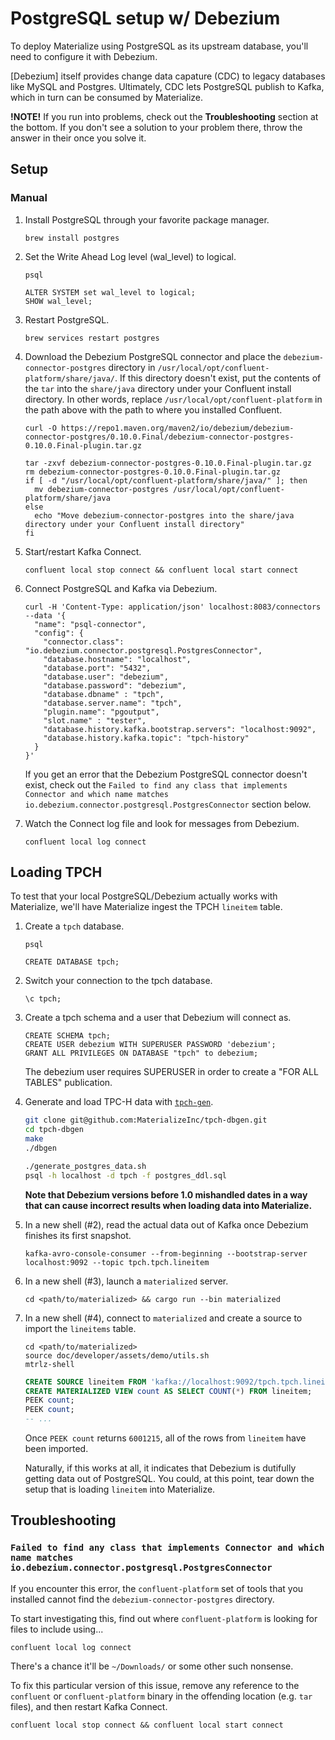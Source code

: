 # PostgreSQL setup w/ Debezium

To deploy Materialize using PostgreSQL as its upstream database, you'll need to
configure it with Debezium.

[Debezium] itself provides change data capature (CDC) to legacy databases like
MySQL and Postgres. Ultimately, CDC lets PostgreSQL publish to Kafka, which in turn
can be consumed by Materialize.

**!NOTE!** If you run into problems, check out the **Troubleshooting** section
at the bottom. If you don't see a solution to your problem there, throw the
answer in their once you solve it.

## Setup

### Manual

1. Install PostgreSQL through your favorite package manager.

    ```shell
    brew install postgres
    ```

1. Set the Write Ahead Log level (wal_level) to logical.

    ```shell
    psql
    ```

    ```postgresql
    ALTER SYSTEM set wal_level to logical;
    SHOW wal_level;
    ```

1. Restart PostgreSQL.

    ```shell
    brew services restart postgres
    ```

1. Download the Debezium PostgreSQL connector and place the `debezium-connector-postgres`
   directory in `/usr/local/opt/confluent-platform/share/java/`. If this directory doesn't
   exist, put the contents of the `tar` into the `share/java` directory under
   your Confluent install directory. In other words, replace
   `/usr/local/opt/confluent-platform` in the path above with the path to
   where you installed Confluent.

    ```shell
    curl -O https://repo1.maven.org/maven2/io/debezium/debezium-connector-postgres/0.10.0.Final/debezium-connector-postgres-0.10.0.Final-plugin.tar.gz

    tar -zxvf debezium-connector-postgres-0.10.0.Final-plugin.tar.gz
    rm debezium-connector-postgres-0.10.0.Final-plugin.tar.gz
    if [ -d "/usr/local/opt/confluent-platform/share/java/" ]; then
      mv debezium-connector-postgres /usr/local/opt/confluent-platform/share/java
    else
      echo "Move debezium-connector-postgres into the share/java directory under your Confluent install directory"
    fi
    ```

1. Start/restart Kafka Connect.

    ```shell
    confluent local stop connect && confluent local start connect
    ```

1. Connect PostgreSQL and Kafka via Debezium.

    ```shell
    curl -H 'Content-Type: application/json' localhost:8083/connectors --data '{
      "name": "psql-connector",
      "config": {
        "connector.class": "io.debezium.connector.postgresql.PostgresConnector",
        "database.hostname": "localhost",
        "database.port": "5432",
        "database.user": "debezium",
        "database.password": "debezium",
        "database.dbname" : "tpch",
        "database.server.name": "tpch",
        "plugin.name": "pgoutput",
        "slot.name" : "tester",
        "database.history.kafka.bootstrap.servers": "localhost:9092",
        "database.history.kafka.topic": "tpch-history"
      }
    }'
    ```

    If you get an error that the Debezium PostgreSQL connector doesn't exist, check
    out the `Failed to find any class that implements Connector and which name
    matches io.debezium.connector.postgresql.PostgresConnector` section below.

1. Watch the Connect log file and look for messages from Debezium.

    ```shell
    confluent local log connect
    ```

## Loading TPCH

To test that your local PostgreSQL/Debezium actually works with Materialize, we'll
have Materialize ingest the TPCH `lineitem` table.

1. Create a `tpch` database.

    ```shell
    psql
    ```

    ```postgresql
    CREATE DATABASE tpch;
    ```

1. Switch your connection to the tpch database.

    ```postgresql
    \c tpch;
    ```

1. Create a tpch schema and a user that Debezium will connect as.

    ```postgresql
    CREATE SCHEMA tpch;
    CREATE USER debezium WITH SUPERUSER PASSWORD 'debezium';
    GRANT ALL PRIVILEGES ON DATABASE "tpch" to debezium;
    ```

    The debezium user requires SUPERUSER in order to create a "FOR ALL TABLES" publication.

1. Generate and load TPC-H data with [`tpch-gen`](https://github.com/MaterializeInc/tpch-dbgen.git).

    ```bash
    git clone git@github.com:MaterializeInc/tpch-dbgen.git
    cd tpch-dbgen
    make
    ./dbgen

    ./generate_postgres_data.sh
    psql -h localhost -d tpch -f postgres_ddl.sql
    ```

    **Note that Debezium versions before 1.0 mishandled dates in a way that
    can cause incorrect results when loading data into Materialize.**

1.  In a new shell (#2), read the actual data out of Kafka once Debezium
    finishes its first snapshot.

    ```shell
    kafka-avro-console-consumer --from-beginning --bootstrap-server localhost:9092 --topic tpch.tpch.lineitem
    ```

1. In a new shell (#3), launch a `materialized` server.

    ```shell
    cd <path/to/materialized> && cargo run --bin materialized
    ```

1. In a new shell (#4), connect to `materialized` and create a source to import the `lineitems` table.

    ```shell
    cd <path/to/materialized>
    source doc/developer/assets/demo/utils.sh
    mtrlz-shell
    ```

    ```sql
    CREATE SOURCE lineitem FROM 'kafka://localhost:9092/tpch.tpch.lineitem' USING SCHEMA REGISTRY 'http://localhost:8081';
    CREATE MATERIALIZED VIEW count AS SELECT COUNT(*) FROM lineitem;
    PEEK count;
    PEEK count;
    -- ...
    ```

    Once `PEEK count` returns `6001215`, all of the rows from `lineitem` have
    been imported.

    Naturally, if this works at all, it indicates that Debezium is dutifully
    getting data out of PostgreSQL. You could, at this point, tear down the setup
    that is loading `lineitem` into Materialize.

## Troubleshooting

### `Failed to find any class that implements Connector and which name matches io.debezium.connector.postgresql.PostgresConnector`

If you encounter this error, the `confluent-platform` set of tools that you
installed cannot find the `debezium-connector-postgres` directory.

To start investigating this, find out where `confluent-platform` is looking for
files to include using...

```
confluent local log connect
```

There's a chance it'll be `~/Downloads/` or some other such nonsense.

To fix this particular version of this issue, remove any reference to the
`confluent` or `confluent-platform` binary in the offending location (e.g. `tar`
files), and then restart Kafka Connect.

```shell
confluent local stop connect && confluent local start connect
```
